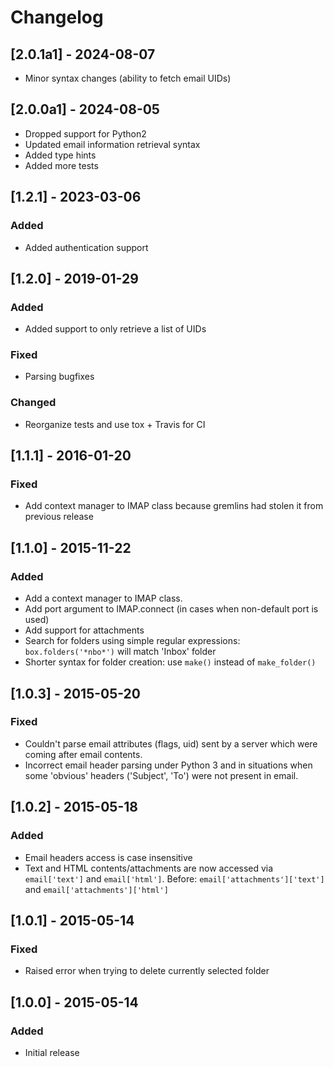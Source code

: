 # Changelog

## [2.0.1a1] - 2024-08-07
- Minor syntax changes (ability to fetch email UIDs)

## [2.0.0a1] - 2024-08-05
- Dropped support for Python2
- Updated email information retrieval syntax
- Added type hints
- Added more tests

## [1.2.1] - 2023-03-06
### Added
- Added authentication support

## [1.2.0] - 2019-01-29
### Added
- Added support to only retrieve a list of UIDs

### Fixed
- Parsing bugfixes

### Changed
- Reorganize tests and use tox + Travis for CI

## [1.1.1] - 2016-01-20
### Fixed
- Add context manager to IMAP class because gremlins had stolen it from previous release

## [1.1.0] - 2015-11-22
### Added
- Add a context manager to IMAP class.
- Add port argument to IMAP.connect (in cases when non-default port is used)
- Add support for attachments
- Search for folders using simple regular expressions: `box.folders('*nbo*')` will match 'Inbox' folder
- Shorter syntax for folder creation: use `make()` instead of `make_folder()`

## [1.0.3] - 2015-05-20
### Fixed
- Couldn't parse email attributes (flags, uid) sent by a server which were coming after email contents.
- Incorrect email header parsing under Python 3 and in situations when some 'obvious' headers ('Subject', 'To') were not present in email.

## [1.0.2] - 2015-05-18
### Added
- Email headers access is case insensitive
- Text and HTML contents/attachments are now accessed via `email['text']` and `email['html']`. Before: `email['attachments']['text']` and `email['attachments']['html']`

## [1.0.1] - 2015-05-14
### Fixed
- Raised error when trying to delete currently selected folder

## [1.0.0] - 2015-05-14
### Added
- Initial release
